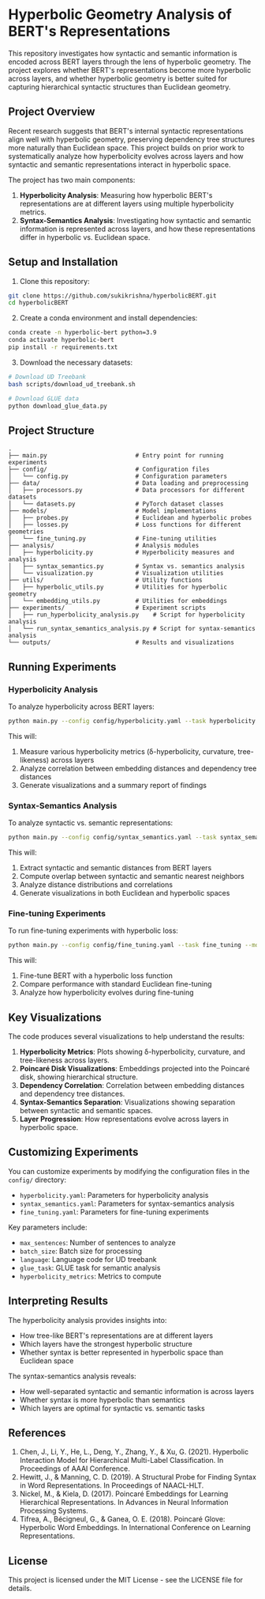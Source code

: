 # Hyperbolic Geometry Analysis of BERT's Representations

This repository investigates how syntactic and semantic information is encoded across BERT layers through the lens of hyperbolic geometry. The project explores whether BERT's representations become more hyperbolic across layers, and whether hyperbolic geometry is better suited for capturing hierarchical syntactic structures than Euclidean geometry.

## Project Overview

Recent research suggests that BERT's internal syntactic representations align well with hyperbolic geometry, preserving dependency tree structures more naturally than Euclidean space. This project builds on prior work to systematically analyze how hyperbolicity evolves across layers and how syntactic and semantic representations interact in hyperbolic space.

The project has two main components:
1. **Hyperbolicity Analysis**: Measuring how hyperbolic BERT's representations are at different layers using multiple hyperbolicity metrics.
2. **Syntax-Semantics Analysis**: Investigating how syntactic and semantic information is represented across layers, and how these representations differ in hyperbolic vs. Euclidean space.

## Setup and Installation

1. Clone this repository:
```bash
git clone https://github.com/sukikrishna/hyperbolicBERT.git
cd hyperbolicBERT
```

2. Create a conda environment and install dependencies:
```bash
conda create -n hyperbolic-bert python=3.9
conda activate hyperbolic-bert
pip install -r requirements.txt
```

3. Download the necessary datasets:
```bash
# Download UD Treebank
bash scripts/download_ud_treebank.sh

# Download GLUE data
python download_glue_data.py
```

## Project Structure

```
.
├── main.py                         # Entry point for running experiments
├── config/                         # Configuration files
│   └── config.py                   # Configuration parameters
├── data/                           # Data loading and preprocessing
│   ├── processors.py               # Data processors for different datasets
│   └── datasets.py                 # PyTorch dataset classes
├── models/                         # Model implementations
│   ├── probes.py                   # Euclidean and hyperbolic probes
│   ├── losses.py                   # Loss functions for different geometries
│   └── fine_tuning.py              # Fine-tuning utilities
├── analysis/                       # Analysis modules
│   ├── hyperbolicity.py            # Hyperbolicity measures and analysis
│   ├── syntax_semantics.py         # Syntax vs. semantics analysis
│   └── visualization.py            # Visualization utilities
├── utils/                          # Utility functions
│   ├── hyperbolic_utils.py         # Utilities for hyperbolic geometry
│   └── embedding_utils.py          # Utilities for embeddings
├── experiments/                    # Experiment scripts
│   ├── run_hyperbolicity_analysis.py    # Script for hyperbolicity analysis
│   └── run_syntax_semantics_analysis.py # Script for syntax-semantics analysis
└── outputs/                        # Results and visualizations
```

## Running Experiments

### Hyperbolicity Analysis

To analyze hyperbolicity across BERT layers:

```bash
python main.py --config config/hyperbolicity.yaml --task hyperbolicity --model bert-base-uncased
```

This will:
1. Measure various hyperbolicity metrics (δ-hyperbolicity, curvature, tree-likeness) across layers
2. Analyze correlation between embedding distances and dependency tree distances
3. Generate visualizations and a summary report of findings

### Syntax-Semantics Analysis

To analyze syntactic vs. semantic representations:

```bash
python main.py --config config/syntax_semantics.yaml --task syntax_semantics --model bert-base-uncased
```

This will:
1. Extract syntactic and semantic distances from BERT layers
2. Compute overlap between syntactic and semantic nearest neighbors
3. Analyze distance distributions and correlations
4. Generate visualizations in both Euclidean and hyperbolic spaces

### Fine-tuning Experiments

To run fine-tuning experiments with hyperbolic loss:

```bash
python main.py --config config/fine_tuning.yaml --task fine_tuning --model bert-base-uncased
```

This will:
1. Fine-tune BERT with a hyperbolic loss function
2. Compare performance with standard Euclidean fine-tuning
3. Analyze how hyperbolicity evolves during fine-tuning

## Key Visualizations

The code produces several visualizations to help understand the results:

1. **Hyperbolicity Metrics**: Plots showing δ-hyperbolicity, curvature, and tree-likeness across layers.
2. **Poincaré Disk Visualizations**: Embeddings projected into the Poincaré disk, showing hierarchical structure.
3. **Dependency Correlation**: Correlation between embedding distances and dependency tree distances.
4. **Syntax-Semantics Separation**: Visualizations showing separation between syntactic and semantic spaces.
5. **Layer Progression**: How representations evolve across layers in hyperbolic space.

## Customizing Experiments

You can customize experiments by modifying the configuration files in the `config/` directory:

- `hyperbolicity.yaml`: Parameters for hyperbolicity analysis
- `syntax_semantics.yaml`: Parameters for syntax-semantics analysis
- `fine_tuning.yaml`: Parameters for fine-tuning experiments

Key parameters include:
- `max_sentences`: Number of sentences to analyze
- `batch_size`: Batch size for processing
- `language`: Language code for UD treebank
- `glue_task`: GLUE task for semantic analysis
- `hyperbolicity_metrics`: Metrics to compute

## Interpreting Results

The hyperbolicity analysis provides insights into:
- How tree-like BERT's representations are at different layers
- Which layers have the strongest hyperbolic structure
- Whether syntax is better represented in hyperbolic space than Euclidean space

The syntax-semantics analysis reveals:
- How well-separated syntactic and semantic information is across layers
- Whether syntax is more hyperbolic than semantics
- Which layers are optimal for syntactic vs. semantic tasks

<!-- ## Citation

If you use this code in your research, please cite our paper: -->

<!-- ```
@article{author2025hyperbolic,
  title={Hyperbolic Geometry Analysis of BERT's Representations: Syntax, Semantics, and Layer Progression},
  author={Author, A.},
  journal={ArXiv},
  year={2025}
}
``` -->

## References

1. Chen, J., Li, Y., He, L., Deng, Y., Zhang, Y., & Xu, G. (2021). Hyperbolic Interaction Model for Hierarchical Multi-Label Classification. In Proceedings of AAAI Conference.
2. Hewitt, J., & Manning, C. D. (2019). A Structural Probe for Finding Syntax in Word Representations. In Proceedings of NAACL-HLT.
3. Nickel, M., & Kiela, D. (2017). Poincaré Embeddings for Learning Hierarchical Representations. In Advances in Neural Information Processing Systems.
4. Tifrea, A., Bécigneul, G., & Ganea, O. E. (2018). Poincaré Glove: Hyperbolic Word Embeddings. In International Conference on Learning Representations.

## License

This project is licensed under the MIT License - see the LICENSE file for details.